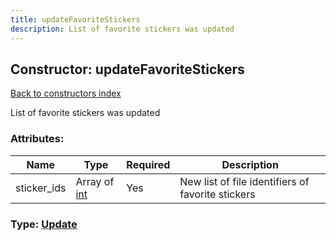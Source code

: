 ```yaml
---
title: updateFavoriteStickers
description: List of favorite stickers was updated
---
```

## Constructor: updateFavoriteStickers  
[Back to constructors index](index.md)



List of favorite stickers was updated

### Attributes:

| Name     |    Type       | Required | Description |
|----------|---------------|----------|-------------|
|sticker\_ids|Array of [int](../types/int.md) | Yes|New list of file identifiers of favorite stickers|



### Type: [Update](../types/Update.md)


